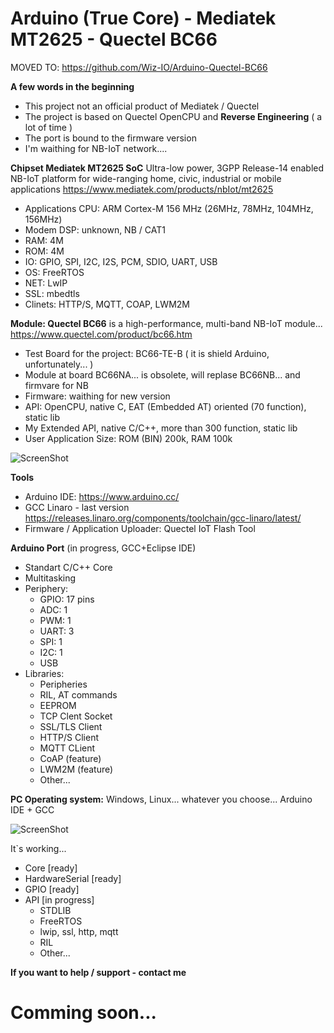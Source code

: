 # Arduino (True Core) - Mediatek MT2625 - Quectel BC66

MOVED TO: https://github.com/Wiz-IO/Arduino-Quectel-BC66

**A few words in the beginning**
* This project not an official product of Mediatek / Quectel
* The project is based on Quectel OpenCPU and **Reverse Engineering** ( a lot of time )
* The port is bound to the firmware version
* I'm waithing for NB-IoT network....


**Chipset Mediatek MT2625 SoC**
Ultra-low power, 3GPP Release-14 enabled NB-IoT platform for wide-ranging home, civic, industrial or mobile applications
https://www.mediatek.com/products/nbIot/mt2625
* Applications CPU: ARM Cortex-M 156 MHz (26MHz, 78MHz, 104MHz, 156MHz)
* Modem DSP: unknown, NB / CAT1
* RAM: 4M
* ROM: 4M
* IO: GPIO, SPI, I2C, I2S, PCM, SDIO, UART, USB
* OS: FreeRTOS
* NET: LwIP
* SSL: mbedtls
* Clinets: HTTP/S, MQTT, COAP, LWM2M 


**Module: Quectel BC66**
is a high-performance, multi-band NB-IoT module...
https://www.quectel.com/product/bc66.htm
* Test Board for the project: BC66-TE-B ( it is shield Arduino, unfortunately... )
* Module at board BC66NA... is obsolete, will replase BC66NB... and firmvare for NB
* Firmware: waithing for new version
* API: OpenCPU, native C, EAT (Embedded AT) oriented (70 function), static lib
* My Extended API, native C/C++, more than 300 function, static lib
* User Application Size: ROM (BIN) 200k, RAM 100k


![ScreenShot](https://raw.githubusercontent.com/Wiz-IO/Arduino_MT2625_BC66/master/board.jpg)

**Tools**
* Arduino IDE:
https://www.arduino.cc/
* GCC Linaro - last version
https://releases.linaro.org/components/toolchain/gcc-linaro/latest/
* Firmware / Application Uploader: Quectel IoT Flash Tool


**Arduino Port** (in progress, GCC+Eclipse IDE)
 * Standart C/C++ Core
 * Multitasking
 * Periphery: 
    * GPIO: 17 pins
    * ADC: 1
    * PWM: 1    
    * UART: 3
    * SPI: 1
    * I2C: 1
    * USB
* Libraries:
   * Peripheries 
   * RIL, AT commands
   * EEPROM
   * TCP Clent Socket
   * SSL/TLS Client
   * HTTP/S Client
   * MQTT CLient
   * CoAP (feature)
   * LWM2M (feature)
   * Other...
  
  

**PC Operating system:** 
Windows, Linux... whatever you choose... Arduino IDE + GCC

![ScreenShot](https://raw.githubusercontent.com/Wiz-IO/Arduino_MT2625_BC66/master/Arduino.jpg)

It`s working...
 * Core [ready]
 * HardwareSerial [ready]
 * GPIO [ready]
 * API [in progress]
    * STDLIB
    * FreeRTOS
    * lwip, ssl, http, mqtt
    * RIL
    * Other...

**If you want to help / support - contact me**

# Comming soon...
